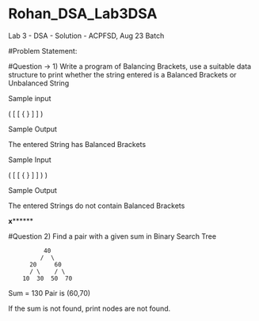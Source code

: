 # Rohan_DSA_Lab3DSA
Lab 3 - DSA - Solution - ACPFSD, Aug 23 Batch

#Problem Statement:


#Question → 1)  Write a program of Balancing Brackets, use a suitable data structure to print whether the string entered is a Balanced Brackets or Unbalanced String

Sample input

( [ [ { } ] ] )

Sample Output

The entered String has Balanced Brackets

Sample Input

( [ [ { } ] ] ) )

Sample Output

The entered Strings do not contain Balanced Brackets


**********************************************************x****************************************************************


#Question 2) Find a pair with a given sum in Binary Search Tree

              40
             /  \
          20     60
          / \    / \
        10  30  50  70

Sum = 130
Pair is (60,70)


If the sum is not found, print nodes are not found.

